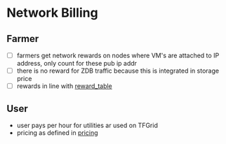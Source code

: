 # Network Billing

## Farmer

- [ ] farmers get network rewards on nodes where VM's are attached to IP address, only count for these pub ip addr
- [ ] there is no reward for ZDB traffic because this is integrated in storage price
- [ ] rewards in line with [reward_table](*reward_table)

## User

- user pays per hour for utilities ar used on TFGrid
- pricing as defined in [pricing](pricing)